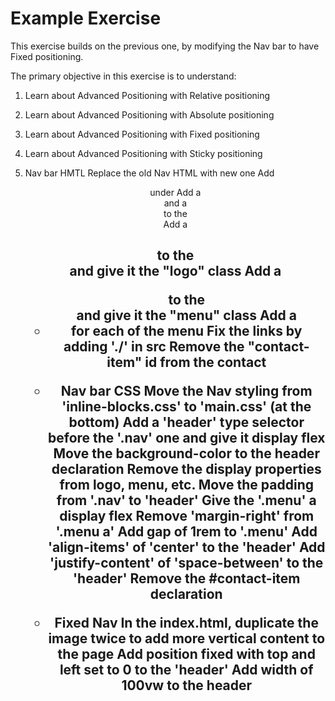 # Example Exercise

This exercise builds on the previous one, by modifying the Nav bar to have Fixed positioning.

The primary objective in this exercise is to understand:
1. Learn about Advanced Positioning with Relative positioning
2. Learn about Advanced Positioning with Absolute positioning
3. Learn about Advanced Positioning with Fixed positioning
4. Learn about Advanced Positioning with Sticky positioning

1. Nav bar HMTL
Replace the old Nav HTML with new one
Add <header> under <body>
Add a <div> and a <nav> to the <header>
Add a <h1> to the <div> and give it the "logo" class
Add a <ul> to the <nav> and give it the "menu" class
Add a <li> for each <a> of the menu
Fix the links by adding './' in src
Remove the "contact-item" id from the contact <a>

2. Nav bar CSS
Move the Nav styling from 'inline-blocks.css' to 'main.css' (at the bottom)
Add a 'header' type selector before the '.nav' one and give it display flex
Move the background-color to the header declaration
Remove the display properties from logo, menu, etc.
Move the padding from '.nav' to 'header'
Give the '.menu' a display flex
Remove 'margin-right' from '.menu a'
Add gap of 1rem to '.menu'
Add 'align-items' of 'center' to the 'header'
Add 'justify-content' of 'space-between' to the 'header'
Remove the #contact-item declaration

3. Fixed Nav
In the index.html, duplicate the image twice to add more vertical content to the page
Add position fixed with top and left set to 0 to the 'header'
Add width of 100vw to the header


